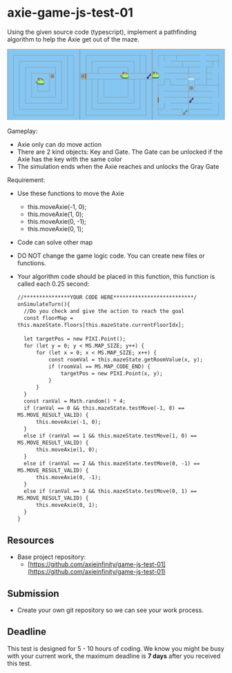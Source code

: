 # axie-game-js-test-01

Using the given source code (typescript), implement a pathfinding algorithm to help the Axie get out of the maze.

![Sample map](images/01.png?raw=true "Axie Labyrinth")

Gameplay:

- Axie only can do move action
- There are 2 kind objects: Key and Gate. The Gate can be unlocked if the Axie has the key with the same color
- The simulation ends when the Axie reaches and unlocks the Gray Gate

Requirement:

- Use these functions to move the Axie
    - this.moveAxie(-1, 0);
    - this.moveAxie(1, 0);
    - this.moveAxie(0, -1);
    - this.moveAxie(0, 1);
- Code can solve other map
- DO NOT change the game logic code. You can create new files or functions.
- Your algorithm code should be placed in this function, this function is called each 0.25 second:
    
    ```tsx
    //***************YOUR CODE HERE**************************/
    onSimulateTurn(){
      //Do you check and give the action to reach the goal
      const floorMap = this.mazeState.floors[this.mazeState.currentFloorIdx];

      let targetPos = new PIXI.Point();
      for (let y = 0; y < MS.MAP_SIZE; y++) {
          for (let x = 0; x < MS.MAP_SIZE; x++) {
              const roomVal = this.mazeState.getRoomValue(x, y);
              if (roomVal == MS.MAP_CODE_END) {
                  targetPos = new PIXI.Point(x, y); 
              }
          }
      }
      const ranVal = Math.random() * 4;
      if (ranVal == 0 && this.mazeState.testMove(-1, 0) == MS.MOVE_RESULT_VALID) {
          this.moveAxie(-1, 0);
      }
      else if (ranVal == 1 && this.mazeState.testMove(1, 0) == MS.MOVE_RESULT_VALID) {
          this.moveAxie(1, 0);
      }
      else if (ranVal == 2 && this.mazeState.testMove(0, -1) == MS.MOVE_RESULT_VALID) {
          this.moveAxie(0, -1);
      }
      else if (ranVal == 3 && this.mazeState.testMove(0, 1) == MS.MOVE_RESULT_VALID) {
          this.moveAxie(0, 1);
      }
    }
    ```
    

## Resources

- Base project repository:
    - [https://github.com/axieinfinity/game-js-test-01](https://github.com/axieinfinity/game-js-test-01)

## Submission

- Create your own git repository so we can see your work process.

## Deadline

This test is designed for 5 - 10 hours of coding. We know you might be busy with your current work, the maximum deadline is **7 days** after you received this test.

